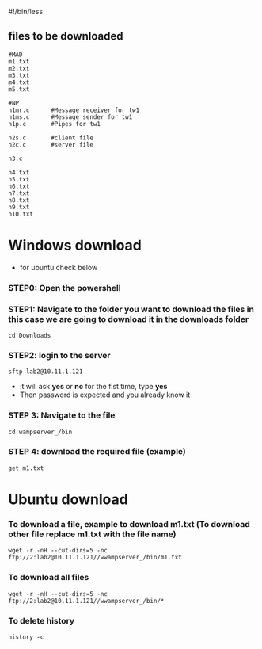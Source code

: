 #!/bin/less

## files to be downloaded

```
#MAD
m1.txt
m2.txt
m3.txt
m4.txt
m5.txt

#NP
n1mr.c      #Message receiver for tw1
n1ms.c      #Message sender for tw1
n1p.c       #Pipes for tw1

n2s.c       #client file
n2c.c       #server file

n3.c

n4.txt
n5.txt
n6.txt
n7.txt
n8.txt
n9.txt
n10.txt

```

# Windows download
- for ubuntu check below

### STEP0: Open the powershell

### STEP1: Navigate to the folder you want to download the files in this case we are going to download it in the downloads folder

```
cd Downloads
```

### STEP2: login to the server
```
sftp lab2@10.11.1.121
```

- it will ask **yes** or **no** for the fist time, type **yes**
- Then password is expected and you already know it

### STEP 3: Navigate to the file
```
cd wampserver_/bin
```

### STEP 4: download the required file (example)

```
get m1.txt
```

# Ubuntu download

### To download a file, example to download m1.txt (To download other file replace m1.txt with the file name)
```
wget -r -nH --cut-dirs=5 -nc ftp://2:lab2@10.11.1.121//wwampserver_/bin/m1.txt
```

### To download all files

```
wget -r -nH --cut-dirs=5 -nc ftp://2:lab2@10.11.1.121//wwampserver_/bin/*
```

### To delete history

```
history -c
```
